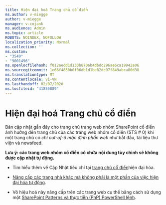 ```yaml
---
title: Hiện đại hoá Trang chủ cổ điển
ms.author: v-miegge
author: v-miegge
manager: v-cojank
ms.audience: Admin
ms.topic: article
ROBOTS: NOINDEX, NOFOLLOW
localization_priority: Normal
ms.collection: ''
ms.custom:
- "3549"
- "9001496"
ms.openlocfilehash: f012aedd1d133b8706b4dbdc296ae6ca19942a06
ms.sourcegitcommit: 1e66f4850b0f06db1d1be82dc97f849abca80d38
ms.translationtype: MT
ms.contentlocale: vi-VN
ms.lasthandoff: 02/07/2020
ms.locfileid: "41855889"
---
```

# <a name="modernize-the-classic-home-page"></a>Hiện đại hoá Trang chủ cổ điển

Bản cập nhật gần đây cho trang chủ trang web nhóm SharePoint cổ điển ảnh hưởng đến trang chủ của các trang web nhóm cổ điển (STS # 0) khi một trang chủ có *chỉ out-of-ô mặc định phần web* như bắt đầu, tài liệu thư viện và newsfeed.

**Lưu ý: các trang web nhóm cổ điển có chứa nội dung tùy chỉnh sẽ không được cập nhật tự động.**

* Tìm hiểu thêm về Cập Nhật tiêu chí tại [trang chủ cổ điển](https://docs.microsoft.com/sharepoint/disable-auto-modernization-classic-home-pages#why-update-classic-team-site-home-pages-to-modern)hiện đại hóa.

* [Nâng cấp các trang nhà khác mà không phải là một phần của việc hiện đại hóa tự động](https://docs.microsoft.com/sharepoint/dev/transform/modernize-userinterface-site-pages).

* Vô hiệu hoá này nâng cấp trên các trang web cụ thể bằng cách sử dụng một [SharePoint Patterns và thực tiễn (PnP) PowerShell lệnh](https://docs.microsoft.com/powershell/sharepoint/sharepoint-pnp/sharepoint-pnp-cmdlets).
